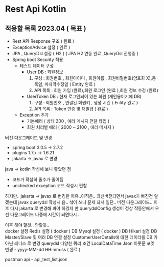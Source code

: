 # Rest Api Kotlin

## 적용할 목록 2023.04 ( 목표 )
- Rest API Response 구조 ( 완료 )
- ExceptionAdvice 설정 ( 완료  )
- JPA , QueryDsl 설정 ( H2 ) ( JPA H2 연동 완료 ,QueryDsl 진행중 )  
- Spring boot Security 적용 
  - 테스트 데이터 구성 
    - User DB : 회원정보
      1. 구성 : 회원번호 , 회원아이디 , 회원이름 , 회원비밀번호(암호화 X),등록일, 마지막수정일 ( Entity 완료 )
      2. API 목록 : 회원 가입 (완료),회원 로그인 (완료 ),회원 정보 수정 (완료)
    - UserToken DB : 현재 로그인되어 있는 회원 (개인용이기에 DB)
      1. 구성 :  회원번호  , 연결된 회원키  , 생성 시간 ( Entity 완료 ) 
      2. API 목록 : Token 인증 및 재발급  ( 완료 )
  - Exception 추가 
    - 기본에러 ( 상태 200 , 에러 메시지 전달 타입 )  
    - 회원 처리별 에러 ( 2000 ~ 2100 , 에러 메시지 )


버전 다운그레이드 및 변경   
- spring boot 3.0.5 -> 2.7.2
- plugins  1.7.x -> 1.6.21 
- jakarta -> javax 로 변경 

java -> kotlin 작성해 보니 좋았던 점
- 코드가 확실히 줄수가 줄어듬  
- unchecked exception 코드 작성시 편함

하지만.. jakarta -> javax 로 변경한 이유..아직은.. 최신버전되면서 javax가 빠진건 알겠는데 javax querydsl 작성시 음.. 섞어 쓰니 문제 되서 일단.. 버전 다운그레이드.. 이후 다시 
jakarta 로 변경해 봐야 하겠지 만 querydslConfig 생성이 정상 작동안해서 우선 다운그레이드 나중에 시간이 되면다시 .. 


이후 해야 할것.. 안할듯..  
docker 설정 
Redis 설정 ( docker )
DB Mysql 설정  ( docker  )
DB Hikari 설정 
DB Master/Slave 및 여러 DB 연결 설정 
CustomerUserDetails에 대한 데이터를 DB 가 아닌 레디스 로 변경 
querydsl 다양한 쿼리 조건 
LocalDataTime Json 아웃푼 포멧 변경 - yyyy-MM-dd HH:mm:ss ( 완료 )

postman api - api_test_list.json 